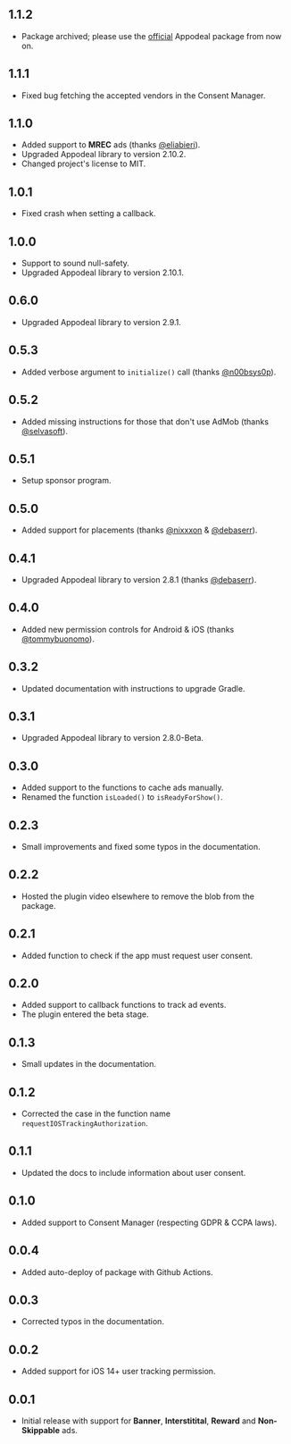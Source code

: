 ## 1.1.2

* Package archived; please use the [official](https://pub.dev/packages/stack_appodeal_flutter) Appodeal package from now on.

## 1.1.1

* Fixed bug fetching the accepted vendors in the Consent Manager.

## 1.1.0

* Added support to __MREC__ ads (thanks [@eliabieri](https://github.com/eliabieri)).
* Upgraded Appodeal library to version 2.10.2.
* Changed project's license to MIT.

## 1.0.1

* Fixed crash when setting a callback.

## 1.0.0

* Support to sound null-safety.
* Upgraded Appodeal library to version 2.10.1.

## 0.6.0

* Upgraded Appodeal library to version 2.9.1.

## 0.5.3

* Added verbose argument to `initialize()` call (thanks [@n00bsys0p](https://github.com/n00bsys0p)).

## 0.5.2

* Added missing instructions for those that don't use AdMob (thanks [@selvasoft](https://github.com/selvasoft)).

## 0.5.1

* Setup sponsor program.

## 0.5.0

* Added support for placements (thanks [@nixxxon](https://github.com/nixxxon) & [@debaserr](https://github.com/debaserr)).

## 0.4.1

* Upgraded Appodeal library to version 2.8.1 (thanks [@debaserr](https://github.com/debaserr)).

## 0.4.0

* Added new permission controls for Android & iOS (thanks [@tommybuonomo](https://github.com/tommybuonomo)).

## 0.3.2

* Updated documentation with instructions to upgrade Gradle.

## 0.3.1

* Upgraded Appodeal library to version 2.8.0-Beta.

## 0.3.0

* Added support to the functions to cache ads manually.
* Renamed the function `isLoaded()` to `isReadyForShow()`.

## 0.2.3

* Small improvements and fixed some typos in the documentation.

## 0.2.2

* Hosted the plugin video elsewhere to remove the blob from the package.

## 0.2.1

* Added function to check if the app must request user consent.

## 0.2.0

* Added support to callback functions to track ad events.
* The plugin entered the beta stage.

## 0.1.3

* Small updates in the documentation.

## 0.1.2

* Corrected the case in the function name `requestIOSTrackingAuthorization`.

## 0.1.1

* Updated the docs to include information about user consent.

## 0.1.0

* Added support to Consent Manager (respecting GDPR & CCPA laws).

## 0.0.4

* Added auto-deploy of package with Github Actions.

## 0.0.3

* Corrected typos in the documentation.

## 0.0.2

* Added support for iOS 14+ user tracking permission.

## 0.0.1

* Initial release with support for __Banner__, __Interstitital__, __Reward__ and __Non-Skippable__ ads.
